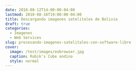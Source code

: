 ```yaml
---
date: 2018-08-12T14:00:00-04:00
lastmod: 2018-08-16T19:00:00-04:00
title: Descargando imagenes satelitales de Bolivia 
draft: true
categories:
  - Imagenes
  - Web Services
slug: procesando-imagenes-satelitales-con-software-libre
cover:
  image: /test/images/eobrowser.jpg
  caption: Rubik's Cube andino
  style: normal
---
```


